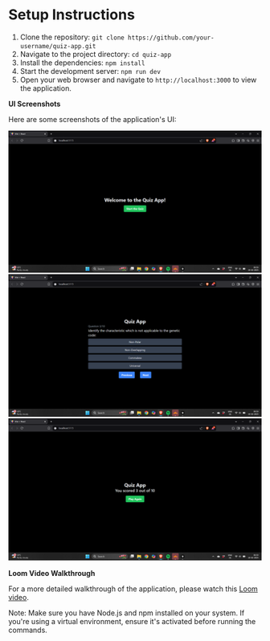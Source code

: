 # Setup Instructions

1. Clone the repository: `git clone https://github.com/your-username/quiz-app.git`
2. Navigate to the project directory: `cd quiz-app`
3. Install the dependencies: `npm install`
4. Start the development server: `npm run dev`
5. Open your web browser and navigate to `http://localhost:3000` to view the application.

**UI Screenshots**

Here are some screenshots of the application's UI:

![Quiz App Home](/public/images/quiz-app-home.png)
![Quiz App Question](/public/images/quiz-app-question.png)
![Quiz App Score](/public/images/quiz-app-score.png)

**Loom Video Walkthrough**

For a more detailed walkthrough of the application, please watch this [Loom video](https://www.loom.com/share/6e1eb6011cca4f22ad66bc7b721b87dc?sid=dd28c6cb-ac18-4fe5-9643-d1f1a15ed283).

Note: Make sure you have Node.js and npm installed on your system. If you're using a virtual environment, ensure it's activated before running the commands.
